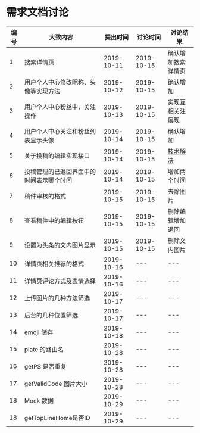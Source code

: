 # 需求文档讨论

| 编号 | 大致内容                                 | 提出时间   | 讨论时间   | 讨论结果                                                                                |
| ---- | ---------------------------------------- | ---------- | ---------- | --------------------------------------------------------------------------------------- |
| 1    | 搜索详情页                               | 2019-10-11 | 2019-10-15 | 确认增加搜索详情页                                                                      |
| 2    | 用户个人中心修改昵称、头像等实现方法     | 2019-10-12 | 2019-10-15 | 确认增加                                                                                |
| 3    | 用户个人中心粉丝中，关注操作             | 2019-10-13 | 2019-10-15 | 实现互相关注展现                                                                        |
| 4    | 用户个人中心关注和粉丝列表显示头像       | 2019-10-14 | 2019-10-15 | 确认增加                                                                                |
| 5    | 关于投稿的编辑实现接口                   | 2019-10-14 | 2019-10-15 | [技术解决](https://github.com/hinesboy/mavonEditor/blob/master/doc/cn/upload-images.md) |
| 6    | 投稿管理的已退回界面中的时间表示哪个时间 | 2019-10-14 | 2019-10-15 | 增加两个时间                                                                            |
| 7    | 稿件审核的格式                           | 2019-10-15 | 2019-10-15 | 去除图片                                                                                |
| 8    | 查看稿件中的编辑按钮                     | 2019-10-15 | 2019-10-15 | 删除编辑增加退回                                                                        |
| 9    | 设置为头条的文内图片显示                 | 2019-10-15 | 2019-10-15 | 删除文内图片                                                                            |
| 10   | 详情页相关推荐的格式                     | 2019-10-16 | ---        | ---                                                                                     |
| 11   | 详情页评论方式及表情选择                 | 2019-10-16 | ---        | ---                                                                                     |
| 12   | 上传图片的几种方法筛选                   | 2019-10-17 | ---        | ---                                                                                     |
| 13   | 后台的几种位置筛选                       | 2019-10-17 | ---        | ---                                                                                     |
| 14   | emoji 储存                               | 2019-10-18 | ---        | ---                                                                                     |
| 15   | plate 的路由名                           | 2019-10-28 | ---        | ---                                                                                     |
| 16   | getPS 是否重复                           | 2019-10-28 | ---        | ---                                                                                     |
| 17   | getValidCode 图片大小                    | 2019-10-28 | ---        | ---                                                                                     |
| 18   | Mock 数据                                | 2019-10-29 | ---        | ---                                                                                     |
| 18   | getTopLineHome是否ID                               | 2019-10-29 | ---        | ---                                                                                     |

